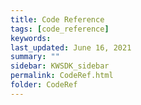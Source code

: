 ```yaml
---
title: Code Reference
tags: [code_reference]
keywords: 
last_updated: June 16, 2021
summary: ""
sidebar: KWSDK_sidebar
permalink: CodeRef.html
folder: CodeRef
---
```

